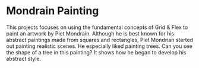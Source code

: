 # Mondrain Painting
This projects focuses on using the fundamental concepts of Grid & Flex to paint an artwork by Piet Mondrain.
Although he is best known for his abstract paintings made from squares and rectangles, 
Piet Mondrian started out painting realistic scenes. He especially liked painting trees. 
Can you see the shape of a tree in this painting? 
It shows how he began to develop his abstract style.
